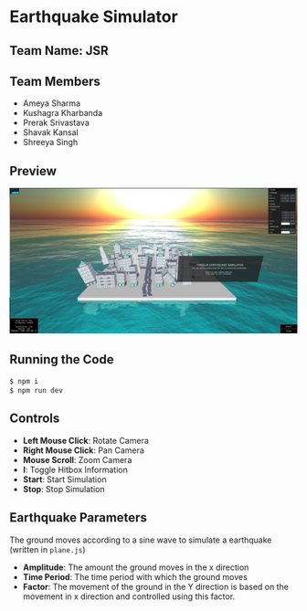 # Earthquake Simulator

## Team Name: JSR

## Team Members 
- Ameya Sharma
- Kushagra Kharbanda
- Prerak Srivastava
- Shavak Kansal
- Shreeya Singh 

## Preview
![Alt text](/src/assets/preview.png "a title")
## Running the Code 
```
$ npm i
$ npm run dev
```

## Controls
- **Left Mouse Click**: Rotate Camera
- **Right Mouse Click**: Pan Camera
- **Mouse Scroll**: Zoom Camera
- **I**: Toggle Hitbox Information
- **Start**: Start Simulation
- **Stop**: Stop Simulation

## Earthquake Parameters
The ground moves according to a sine wave to simulate a earthquake (written in `plane.js`)
- **Amplitude**: The amount the ground moves in the x direction
- **Time Period**: The time period with which the ground moves 
- **Factor**: The movement of the ground in the Y direction is based on the movement in x direction and controlled using this factor.